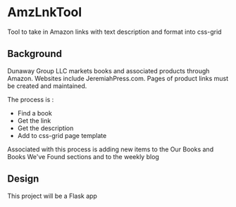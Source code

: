 # AmzLnkTool
Tool to take in Amazon links with text description and format into css-grid
## Background
Dunaway Group LLC markets books and associated products through Amazon. 
Websites include JeremiahPress.com. Pages of product links must
be created and maintained.  

The process is :
  - Find a book
  - Get the link
  - Get the description
  - Add to css-grid page template   

Associated with this process is adding new items to the Our Books 
and Books We've Found sections and to the weekly blog  
## Design
This project will be a Flask app


